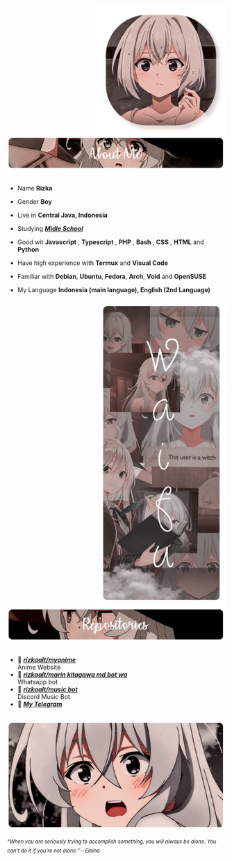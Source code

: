 <div>
<img src="./img/Profile-elaina.png" width="300" align="right" />
<br/>
<img src="./img/AboutMe-elaina.png" width="500" />
<br/>
<br/>
  
- Name **Rizka**
  
- Gender **Boy**

- Live in **Central Java, Indonesia**

- Studying  [***Midle School***](https://sekolah.data.kemdikbud.go.id/index.php/chome/profil/a0c5195a-2df5-e011-954f-81c8baf8cc6f)

- Good wit **Javascript** , **Typescript** , **PHP** , **Bash** , **CSS** , **HTML** and **Python**

- Have high experience with **Termux** and **Visual Code**
  
- Familiar with **Debian**, **Ubuntu**, **Fedora**, **Arch**, **Void** and **OpenSUSE**

- My Language  **Indonesia (main language), English (2nd Language)**
<img src="./img/Waifu-elainaa.png" width="300" align="right" />
<br/>
<img src="./img/Repo-elaina.png" width="500" />
<br/>
<br/>
  
- 📗 [***rizkaalt/myanime***](https://github.com/rizkaalt/My-Anime) <br/>
  Anime Website
- 📘 [***rizkaalt/marin kitagawa md bot wa***](https://github.com/rizkaalt/Marin-Kitagawa-MD-Bot.git) <br/>
  Whatsapp bot 
- 📙 [***rizkaalt/music bot***](https://github.com/rizkaalt/Music-bot) <br/>
  Discord Music Bot
- 📕 [***My Telegram***](https://t.me/rizka00u)


<br/>
<img src="./img/banner-elainaa.png" width="500" /><br/>
  
<sub> *“When you are seriously trying to accomplish something, you will always be alone. You can’t do it if you’re not alone.” – Elaina* </sub>
<!--
<img src="https://metrics.lecoq.io/Eilaluth?template=classic&base.header=0&base.activity=0&base.community=0&base.repositories=0&base.metadata=0&repositories=1&repositories=100&repositories.batch=100&repositories.forks=false&repositories.affiliations=owner&repositories.featured=Eilaluth%2FAyano%2CEilaluth%2FKyoko%2CEilaluth%2FKanna%2CEilaluth%2FHotaru%2CEilaluth%2FMocha&config.timezone=Asia%2FJakart"  />
-->
</div>
